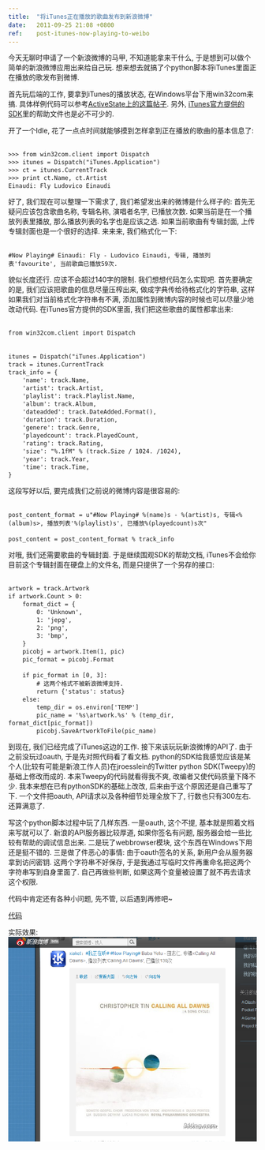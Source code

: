 ```yaml
---
title:  "将iTunes正在播放的歌曲发布到新浪微博"
date:   2011-09-25 21:08 +0800
ref:    post-itunes-now-playing-to-weibo
---
```


今天无聊时申请了一个新浪微博的马甲, 不知道能拿来干什么, 于是想到可以做个简单的新浪微博应用出来给自己玩. 想来想去就搞了个python脚本将iTunes里面正在播放的歌发布到微博.

首先玩后端的工作, 要拿到iTunes的播放状态, 在Windows平台下用win32com来搞. 具体样例代码可以参考[ActiveState上的这篇帖子](http://code.activestate.com/recipes/498241-scripting-itunes-for-windows-with-python/). 另外, [iTunes官方提供的SDK](http://connect.apple.com/cgi-bin/WebObjects/MemberSite.woa/wa/getSoftware?bundleID=20139)里的帮助文件也是必不可少的.

开了一个Idle, 花了一点点时间就能够摸到怎样拿到正在播放的歌曲的基本信息了:

<pre class="code" data-lang="python"><code>
>>> from win32com.client import Dispatch
>>> itunes = Dispatch("iTunes.Application")
>>> ct = itunes.CurrentTrack
>>> print ct.Name, ct.Artist
Einaudi: Fly Ludovico Einaudi
</code></pre>

好了, 我们现在可以整理一下需求了, 我们希望发出来的微博是什么样子的: 首先无疑问应该包含歌曲名称, 专辑名称, 演唱者名字, 已播放次数. 如果当前是在一个播放列表里播放, 那么播放列表的名字也是应该之选. 如果当前歌曲有专辑封面, 上传专辑封面也是一个很好的选择. 来来来, 我们格式化一下:

<pre class="code"><code>
#Now Playing# Einaudi: Fly - Ludovico Einaudi, 专辑<divenire>, 播放列表'favourite', 当前歌曲已播放59次.
</code></pre>

貌似长度还行. 应该不会超过140字的限制. 我们想想代码怎么实现吧. 首先要确定的是, 我们应该把歌曲的信息尽量压榨出来, 做成字典传给待格式化的字符串, 这样如果我们对当前格式化字符串有不满, 添加属性到微博内容的时候也可以尽量少地改动代码. 在iTunes官方提供的SDK里面, 我们把这些歌曲的属性都拿出来:

<pre class="code" data-lang="python"><code>
from win32com.client import Dispatch


itunes = Dispatch("iTunes.Application")
track = itunes.CurrentTrack
track_info = {
    'name': track.Name,
    'artist': track.Artist,
    'playlist': track.Playlist.Name,
    'album': track.Album,
    'dateadded': track.DateAdded.Format(),
    'duration': track.Duration,
    'genere': track.Genre,
    'playedcount': track.PlayedCount,
    'rating': track.Rating,
    'size': "%.1fM" % (track.Size / 1024. /1024),
    'year': track.Year,
    'time': track.Time,
}
</code></pre>

这段写好以后, 要完成我们之前说的微博内容是很容易的:

<pre class="code" data-lang="python"><code>
post_content_format = u"#Now Playing# %(name)s - %(artist)s, 专辑&lt;%(album)s>, 播放列表'%(playlist)s', 已播放%(playedcount)s次"

post_content = post_content_format % track_info
</code></pre>

对哦, 我们还需要歌曲的专辑封面. 于是继续围观SDK的帮助文档, iTunes不会给你目前这个专辑封面在硬盘上的文件名, 而是只提供了一个另存的接口:

<pre class="code" data-lang="python"><code>
artwork = track.Artwork
if artwork.Count > 0:
    format_dict = {
        0: 'Unknown',
        1: 'jepg',
        2: 'png',
        3: 'bmp',
    }
    picobj = artwork.Item(1, pic)
    pic_format = picobj.Format

    if pic_format in [0, 3]:
        # 这两个格式不被新浪微博支持.
        return {'status': status}
    else:
        temp_dir = os.environ['TEMP']
        pic_name = '%s\artwork.%s' % (temp_dir, format_dict[pic_format])
        picobj.SaveArtworkToFile(pic_name)
</code></pre>

到现在, 我们已经完成了iTunes这边的工作. 接下来该玩玩新浪微博的API了. 由于之前没玩过oauth, 于是先对照代码看了看文档. python的SDK给我感觉应该是某个人(比较有可能是新浪工作人员)在jroesslein的Twitter python SDK(Tweepy)的基础上修改而成的. 本来Tweepy的代码就看得我不爽, 改编者又使代码质量下降不少. 我本来想在已有pythonSDK的基础上改改, 后来由于这个原因还是自己重写了下. 一个文件把oauth, API请求以及各种细节处理全放下了, 行数也只有300左右. 还算满意了.

写这个python脚本过程中玩了几样东西. 一是oauth, 这个不提, 基本就是照着文档来写就可以了. 新浪的API服务器比较厚道, 如果你签名有问题, 服务器会给一些比较有帮助的调试信息出来. 二是玩了webbrowser模块, 这个东西在Windows下用还是挺不错的. 三是做了件恶心的事情: 由于oauth签名的关系, 新用户会从服务器拿到访问密钥. 这两个字符串不好保存, 于是我通过写临时文件再重命名把这两个字符串写到自身里面了. 自己再做些判断, 如果这两个变量被设置了就不再去请求这个权限.

代码中肯定还有各种小问题, 先不管, 以后遇到再修吧~

[代码](/media/2011/itunes-playing.py)

实际效果: <img src="/media/2011/demo.png"/>
